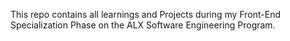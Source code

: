 This repo contains all learnings and Projects during my Front-End Specialization Phase on the ALX Software Engineering Program.
